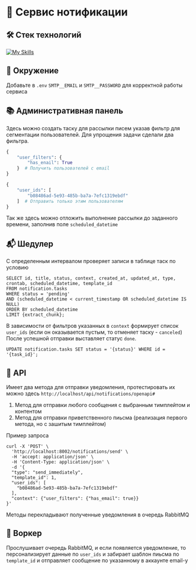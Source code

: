 # 📧 Сервис нотификации

## 🛠 Стек технологий

[![My Skills](https://skillicons.dev/icons?i=python,fastapi,rabbitmq,docker,nginx&perline=5)](https://skillicons.dev)


## 🔑 Окружение

Добавьте в `.env` `SMTP__EMAIL` и `SMTP__PASSWORD` для корректной работы сервиса


## 📚 Административная панель

Здесь можно создать таску для рассылки писем указав фильтр для сегментации пользователей. Для упрощения задачи сделали два фильтра.

```python
{
    "user_filters": {
        "has_enail": True
    }  # Получить пользователей с email
}
```

```python
{
    "user_ids": [
        "b08486ad-5e93-485b-ba7a-7efc1319ebdf"
    ]  # Отправить только этим пользователям
}
```

Так же здесь можно отложить выполнение рассылки до заданного времени, заполнив поле
`scheduled_datetime`


## 📬 Шедулер

С определенным интервалом проверяет записи в таблице таск по условию

```postgresql
SELECT id, title, status, context, created_at, updated_at, type, crontab, scheduled_datetime, template_id
FROM notification.tasks
WHERE status = 'pending' 
AND (scheduled_datetime < current_timestamp OR scheduled_datetime IS NULL)
ORDER BY scheduled_datetime
LIMIT {extract_chunk};
```

В зависимости от фильтров указанных в `context` формирует список `user_ids` (если он оказывается пустым, то отменяет таску - `canceled`)
После успешной отправки выставляет статус `done`.

```postgresql
UPDATE notification.tasks SET status = '{status}' WHERE id = '{task_id}';
```

## 🚀 API

Имеет два метода для отправки уведомления, протестировать их можно здесь `http://localhost/api/notifications/openapi#`

1. Метод для отправки любого сообщения с выбранным тимплейтом и контентом
2. Метод для отправки приветственного пиьсма (реализация первого метода, но с зашитым тимплейтом)

Пример запроса

```commandline
curl -X 'POST' \
  'http://localhost:8002/notifications/send' \
  -H 'accept: application/json' \
  -H 'Content-Type: application/json' \
  -d '{
  "type": "send_immediately",
  "template_id": 1,
  "user_ids": [
    "b08486ad-5e93-485b-ba7a-7efc1319ebdf"
  ],
  "context": {"user_filters": {"has_email": true}}
}'
```

Методы перекладывают полученные уведомления в очередь RabbitMQ


## 🎢 Воркер

Прослушивает очередь RabbitMQ, и если появляется уведомление, то персонализирует данные по `user_ids` и забирает шаблон пиьсма по `template_id`
и отправляет сообщение по указанному в аккаунте email-у